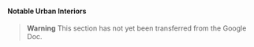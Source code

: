 #### Notable Urban Interiors

> **Warning**
> This section has not yet been transferred from the Google Doc.
